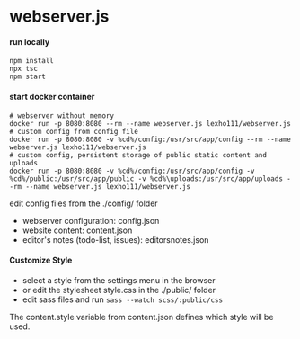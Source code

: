 # webserver.js

#### run locally
    npm install
    npx tsc
    npm start
#### start docker container
    # webserver without memory
    docker run -p 8080:8080 --rm --name webserver.js lexho111/webserver.js
    # custom config from config file
    docker run -p 8080:8080 -v %cd%/config:/usr/src/app/config --rm --name webserver.js lexho111/webserver.js
    # custom config, persistent storage of public static content and uploads
    docker run -p 8080:8080 -v %cd%/config:/usr/src/app/config -v %cd%/public:/usr/src/app/public -v %cd%\uploads:/usr/src/app/uploads --rm --name webserver.js lexho111/webserver.js

edit config files from the ./config/ folder
- webserver configuration: config.json
- website content: content.json
- editor's notes (todo-list, issues): editorsnotes.json

#### Customize Style
- select a style from the settings menu in the browser
- or edit the stylesheet style.css in the ./public/ folder
- edit sass files and run ```sass --watch scss/:public/css```

The content.style variable from content.json defines which style will be used.